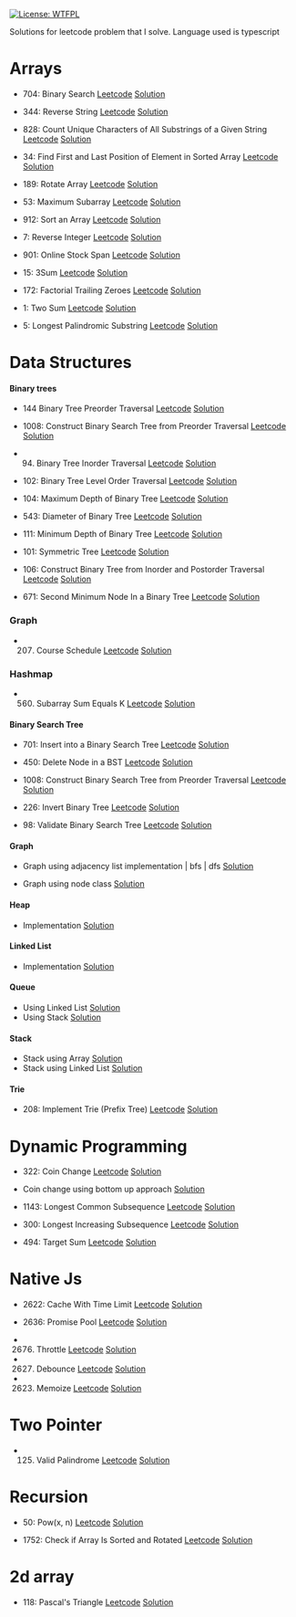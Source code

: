 [![License: WTFPL](https://img.shields.io/badge/License-WTFPL-brightgreen.svg)](http://www.wtfpl.net/about/)



Solutions for leetcode problem that I solve. Language used is typescript

# Arrays

- 704: Binary Search [Leetcode](https://leetcode.com/problems/binary-search/) [Solution](https://github.com/harish-aka-shivi/algo-ds/blob/main/arrays/binarySearch.ts)

- 344: Reverse String [Leetcode](https://leetcode.com/problems/reverse-string/) [Solution](https://github.com/harish-aka-shivi/algo-ds/blob/main/arrays/arrayReverse.ts)

- 828: Count Unique Characters of All Substrings of a Given String  [Leetcode](https://leetcode.com/problems/count-unique-characters-of-all-substrings-of-a-given-string/) [Solution](https://github.com/harish-aka-shivi/algo-ds/blob/main/arrays/countUniqueCharacters.ts)

- 34: Find First and Last Position of Element in Sorted Array [Leetcode](https://leetcode.com/problems/find-first-and-last-position-of-element-in-sorted-array/) [Solution](https://github.com/harish-aka-shivi/algo-ds/blob/main/arrays/firstAndLastElement.ts)

- 189: Rotate Array [Leetcode](https://leetcode.com/problems/rotate-array/) [Solution](https://github.com/harish-aka-shivi/algo-ds/blob/main/arrays/kRotate.ts)

- 53: Maximum Subarray [Leetcode](https://leetcode.com/problems/maximum-subarray/) [Solution](https://github.com/harish-aka-shivi/algo-ds/blob/main/arrays/maxSubarraySum.ts)

- 912: Sort an Array [Leetcode](https://leetcode.com/problems/sort-an-array/description/) [Solution](https://github.com/harish-aka-shivi/algo-ds/blob/main/arrays/mergeSort.ts)

- 7: Reverse Integer [Leetcode](https://leetcode.com/problems/reverse-integer/) [Solution](https://github.com/harish-aka-shivi/algo-ds/blob/main/arrays/reverseInteger.ts)

- 901: Online Stock Span [Leetcode](https://leetcode.com/problems/online-stock-span/) [Solution](https://github.com/harish-aka-shivi/algo-ds/blob/main/arrays/stockSpanner.ts)

- 15: 3Sum [Leetcode](https://leetcode.com/problems/3sum/) [Solution](https://github.com/harish-aka-shivi/algo-ds/blob/main/arrays/threeSum.ts)

- 172: Factorial Trailing Zeroes [Leetcode](https://leetcode.com/problems/factorial-trailing-zeroes/) [Solution](https://github.com/harish-aka-shivi/algo-ds/blob/main/arrays/trailingZero.ts)

- 1: Two Sum [Leetcode](https://leetcode.com/problems/two-sum/) [Solution](https://github.com/harish-aka-shivi/algo-ds/blob/main/arrays/twoSum.ts)

- 5:  Longest Palindromic Substring [Leetcode](https://leetcode.com/problems/longest-palindromic-substring/) [Solution](https://github.com/harish-aka-shivi/algo-ds/blob/main/arrays/longestPallindromicSubstring.ts)


# Data Structures

#### Binary trees
  - 144 Binary Tree Preorder Traversal [Leetcode](https://leetcode.com/problems/binary-tree-preorder-traversal/) [Solution](https://github.com/harish-aka-shivi/algo-ds/blob/9ca16244419ed03b6d2b6f8ebfdf1e59328bbfd5/dataStructures/binaryTree.ts#L26)

  - 1008: Construct Binary Search Tree from Preorder Traversal [Leetcode](https://leetcode.com/problems/construct-binary-search-tree-from-preorder-traversal/) [Solution](https://github.com/harish-aka-shivi/algo-ds/blob/9ca16244419ed03b6d2b6f8ebfdf1e59328bbfd5/dataStructures/binaryTree.ts#L12)

  - 94. Binary Tree Inorder Traversal [Leetcode](https://leetcode.com/problems/binary-tree-inorder-traversal/) [Solution](https://github.com/harish-aka-shivi/algo-ds/blob/9ca16244419ed03b6d2b6f8ebfdf1e59328bbfd5/dataStructures/binaryTree.ts#L36)

  - 102: Binary Tree Level Order Traversal [Leetcode](https://leetcode.com/problems/binary-tree-level-order-traversal/) [Solution](https://github.com/harish-aka-shivi/algo-ds/blob/9ca16244419ed03b6d2b6f8ebfdf1e59328bbfd5/dataStructures/binaryTree.ts#L69)

  - 104: Maximum Depth of Binary Tree [Leetcode](https://leetcode.com/problems/maximum-depth-of-binary-tree/) [Solution](https://github.com/harish-aka-shivi/algo-ds/blob/9ca16244419ed03b6d2b6f8ebfdf1e59328bbfd5/dataStructures/binaryTree.ts#L140)

  - 543: Diameter of Binary Tree [Leetcode](https://leetcode.com/problems/diameter-of-binary-tree/) [Solution](https://github.com/harish-aka-shivi/algo-ds/blob/9ca16244419ed03b6d2b6f8ebfdf1e59328bbfd5/dataStructures/binaryTree.ts#L186)

  - 111: Minimum Depth of Binary Tree [Leetcode](https://leetcode.com/problems/minimum-depth-of-binary-tree/) [Solution](https://github.com/harish-aka-shivi/algo-ds/blob/9ca16244419ed03b6d2b6f8ebfdf1e59328bbfd5/dataStructures/binaryTree.ts#L201)

  - 101: Symmetric Tree [Leetcode](https://leetcode.com/problems/symmetric-tree/) [Solution](https://github.com/harish-aka-shivi/algo-ds/blob/9ca16244419ed03b6d2b6f8ebfdf1e59328bbfd5/dataStructures/binaryTree.ts#L236)

  - 106: Construct Binary Tree from Inorder and Postorder Traversal [Leetcode](https://leetcode.com/problems/construct-binary-tree-from-inorder-and-postorder-traversal/) [Solution](https://github.com/harish-aka-shivi/algo-ds/blob/9ca16244419ed03b6d2b6f8ebfdf1e59328bbfd5/dataStructures/binaryTree.ts#L252)

  - 671: Second Minimum Node In a Binary Tree [Leetcode](https://leetcode.com/problems/second-minimum-node-in-a-binary-tree/description/) [Solution](https://github.com/harish-aka-shivi/algo-ds/blob/9ca16244419ed03b6d2b6f8ebfdf1e59328bbfd5/dataStructures/binaryTree.ts#L294)

### Graph
  - 207. Course Schedule [Leetcode](https://leetcode.com/problems/course-schedule/description/) [Solution](https://github.com/harish-aka-shivi/algo-ds/blob/9ca16244419ed03b6d2b6f8ebfdf1e59328bbfd5/graph/courseSchedule.ts)

### Hashmap
  - 560. Subarray Sum Equals K [Leetcode](https://leetcode.com/problems/subarray-sum-equals-k/) [Solution](https://github.com/harish-aka-shivi/algo-ds/blob/9ca16244419ed03b6d2b6f8ebfdf1e59328bbfd5/hashmap/kArraySum.ts)

#### Binary Search Tree
  - 701: Insert into a Binary Search Tree [Leetcode](https://leetcode.com/problems/insert-into-a-binary-search-tree/description/) [Solution](https://github.com/harish-aka-shivi/algo-ds/blob/9ca16244419ed03b6d2b6f8ebfdf1e59328bbfd5/dataStructures/binarySearchTree.ts#L10)

  - 450: Delete Node in a BST [Leetcode](https://leetcode.com/problems/delete-node-in-a-bst/) [Solution](https://github.com/harish-aka-shivi/algo-ds/blob/9ca16244419ed03b6d2b6f8ebfdf1e59328bbfd5/dataStructures/binarySearchTree.ts#L44)

  - 1008: Construct Binary Search Tree from Preorder Traversal [Leetcode](https://leetcode.com/problems/construct-binary-search-tree-from-preorder-traversal/) [Solution](https://github.com/harish-aka-shivi/algo-ds/blob/9ca16244419ed03b6d2b6f8ebfdf1e59328bbfd5/dataStructures/binarySearchTree.ts#L73)

  - 226: Invert Binary Tree [Leetcode](https://leetcode.com/problems/invert-binary-tree/) [Solution](https://github.com/harish-aka-shivi/algo-ds/blob/9ca16244419ed03b6d2b6f8ebfdf1e59328bbfd5/dataStructures/binarySearchTree.ts#L84)

  - 98: Validate Binary Search Tree [Leetcode](https://leetcode.com/problems/validate-binary-search-tree/) [Solution](https://github.com/harish-aka-shivi/algo-ds/blob/9ca16244419ed03b6d2b6f8ebfdf1e59328bbfd5/dataStructures/binarySearchTree.ts#L130)

#### Graph
  - Graph using adjacency list implementation | bfs | dfs [Solution](https://github.com/harish-aka-shivi/algo-ds/blob/main/dataStructures/graph.ts)

  - Graph using node class [Solution](https://github.com/harish-aka-shivi/algo-ds/blob/main/dataStructures/graphUsingNode.ts)

#### Heap
  - Implementation [Solution](https://github.com/harish-aka-shivi/algo-ds/blob/main/dataStructures/heap.ts)

#### Linked List
  - Implementation [Solution](https://github.com/harish-aka-shivi/algo-ds/blob/main/dataStructures/linkedList.ts)

#### Queue
  - Using Linked List [Solution](https://github.com/harish-aka-shivi/algo-ds/blob/main/dataStructures/queueUsingLL.ts)
  - Using Stack [Solution](https://github.com/harish-aka-shivi/algo-ds/blob/main/dataStructures/queueUsingStack.ts)

#### Stack
  - Stack using Array [Solution](https://github.com/harish-aka-shivi/algo-ds/blob/main/dataStructures/stackUsingArr.ts)
  - Stack using Linked List [Solution](https://github.com/harish-aka-shivi/algo-ds/blob/main/dataStructures/stackUsingLL.ts)

#### Trie
  - 208: Implement Trie (Prefix Tree) [Leetcode](https://leetcode.com/problems/implement-trie-prefix-tree/) [Solution](https://github.com/harish-aka-shivi/algo-ds/blob/main/dataStructures/trie.ts)


# Dynamic Programming
  - 322: Coin Change [Leetcode](https://leetcode.com/problems/coin-change/) [Solution](https://github.com/harish-aka-shivi/algo-ds/blob/main/dynamicProgramming/coinChange.ts)
  
  - Coin change using bottom up approach [Solution](https://github.com/harish-aka-shivi/algo-ds/blob/main/dynamicProgramming/coinChangeBottomUp.ts)

  - 1143: Longest Common Subsequence [Leetcode](https://leetcode.com/problems/longest-common-subsequence/) [Solution](https://github.com/harish-aka-shivi/algo-ds/blob/main/dynamicProgramming/longestCommonSubsequence.ts)

  - 300: Longest Increasing Subsequence [Leetcode](https://leetcode.com/problems/longest-increasing-subsequence/) [Solution](https://github.com/harish-aka-shivi/algo-ds/blob/main/dynamicProgramming/longestIncreasingSubsequence.ts)

  - 494: Target Sum [Leetcode](https://leetcode.com/problems/target-sum/) [Solution](https://github.com/harish-aka-shivi/algo-ds/blob/main/dynamicProgramming/targetSum.ts)

# Native Js
  - 2622: Cache With Time Limit [Leetcode](https://leetcode.com/problems/cache-with-time-limit/) [Solution](https://github.com/harish-aka-shivi/algo-ds/blob/main/nativeJs/cacheWithTimeLimit.ts)

  - 2636: Promise Pool [Leetcode](https://leetcode.com/problems/promise-pool/) [Solution](https://github.com/harish-aka-shivi/algo-ds/blob/main/nativeJs/promisePool.ts)

  - 2676. Throttle [Leetcode](https://leetcode.com/problems/throttle/) [Solution](https://github.com/harish-aka-shivi/algo-ds/blob/main/nativeJs/throttle.ts)

  - 2627. Debounce [Leetcode](https://leetcode.com/problems/debounce/) [Solution](https://github.com/harish-aka-shivi/algo-ds/blob/main/nativeJs/debounce.ts)

  - 2623. Memoize [Leetcode](https://leetcode.com/problems/memoize/) [Solution](https://github.com/harish-aka-shivi/algo-ds/blob/main/nativeJs/memoize.ts)

# Two Pointer
  - 125. Valid Palindrome [Leetcode](https://leetcode.com/problems/valid-palindrome/) [Solution](https://github.com/harish-aka-shivi/algo-ds/blob/main/twoPointer/palindrome.ts)


# Recursion
  - 50: Pow(x, n) [Leetcode](https://leetcode.com/problems/powx-n/) [Solution](https://github.com/harish-aka-shivi/algo-ds/blob/main/recursion/powerFunction.ts)

  - 1752: Check if Array Is Sorted and Rotated [Leetcode](https://leetcode.com/problems/check-if-array-is-sorted-and-rotated/) [Solution](https://github.com/harish-aka-shivi/algo-ds/blob/main/recursion/arrayIsSorted.ts)


# 2d array
  - 118: Pascal's Triangle [Leetcode](https://leetcode.com/problems/pascals-triangle/) [Solution](https://github.com/harish-aka-shivi/algo-ds/blob/main/twoDArray/pascalTriangle.ts)
